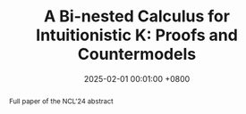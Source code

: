 ---
title:          "A Bi-nested Calculus for Intuitionistic K: Proofs and Countermodels"
date:           2025-02-01 00:01:00 +0800
selected:       false
pub:            " "
# pub_pre:        "Submitted to "
pub_post:       'Under review.'
# pub_last:       " "
# pub_date:       "2025"

abstract: >-
  Full paper of the NCL'24 abstract
# cover:          /assets/images/covers/cover3.jpg
authors:
  - Han Gao
  - Marianna Girlando
  - Nicola Olivetti
links:
  Preprint: https://arxiv.org/abs/2505.08347
---